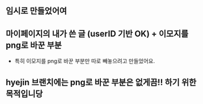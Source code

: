 ## 임시로 만들었어여

## 마이페이지의 내가 쓴 글 (userID 기반 OK) + 이모지를 png로 바꾼 부분
- 특히 이모지를 png로 바꾼 부분만 따로 빼놓으려고 만들었어요.

## hyejin 브랜치에는 png로 바꾼 부분은 없게끔!! 하기 위한 목적입니당
